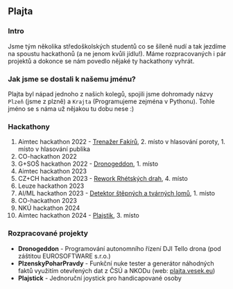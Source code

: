 ## Plajta
### Intro
Jsme tým několika středoškolských studentů co se šíleně nudí a tak jezdíme na spoustu hackathonů (a ne jenom kvůli jídlu!). Máme rozpracovaných i pár projektů a dokonce se nám povedlo nějaké ty hackathony vyhrát.

### Jak jsme se dostali k našemu jménu?
Plajta byl nápad jednoho z našich kolegů, spojili jsme dohromady názvy `Plzeň` (jsme z plzně) a `Krajta` (Programujeme zejména v Pythonu). Tohle jméno se s náma už nějakou tu dobu nese :)

### Hackathony
1. Aimtec hackathon 2022 - [Trenažer Fakírů](https://github.com/Plajta/TrenazerFakiru), 2. místo v hlasování poroty, 1. místo v hlasování publika
2. CO-hackathon 2022
3. G+SOŠ hackathon 2022 - [Dronogeddon](https://github.com/Plajta/Dronogeddon), 1. místo
4. Aimtec hackathon 2023
5. CZ+CH hackathon 2023 - [Rework Rhétských drah](https://github.com/Plajta/RhaetianRailwayRework), 4. místo
6. Leuze hackathon 2023
7. AI/ML hackathon 2023 - [Detektor štěpných a tvárných lomů](https://github.com/Plajta/DetektorLomu), 1. místo 
8. CO-hackathon 2023
9. NKÚ hackathon 2024
10. Aimtec hackathon 2024 - [Plajstik](https://github.com/Plajta/plajstik), 3. místo

### Rozpracované projekty
- **Dronogeddon** - Programování autonomního řízení DJI Tello drona (pod záštitou EUROSOFTWARE s.r.o.)
- **PlzenskyPoharPravdy** - Funkční nuke tester a generátor náhodných faktů využitím otevřených dat z ČSÚ a NKODu (web: [plajta.vesek.eu](https://plajta.vesek.eu))
- **Plajstick** - Jednoruční joystick pro handicapované osoby
